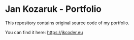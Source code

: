 # Jan Kozaruk - Portfolio

This repository contains original source code of my portfolio.

You can find it here: https://jkcoder.eu
